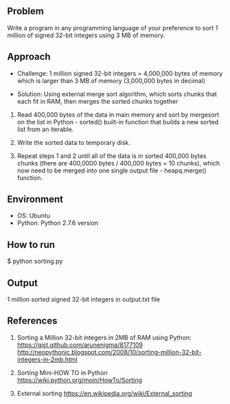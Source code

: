 ## Problem
Write a program in any programming language of your preference to sort 1
million of signed 32-bit integers using 3 MB of memory.

## Approach
* Challenge: 1 million signed 32-bit integers = 4,000,000 bytes of memory which 
is larger than 3 MB of memory (3,000,000 bytes in decimal)

* Solution: Using external merge sort algorithm, which sorts chunks 
that each fit in RAM, then merges the sorted chunks together
    
1. Read 400,000 bytes of the data in main memory and sort by mergesort 
on the list in Python - sorted() built-in function that builds a new 
sorted list from an iterable.

2. Write the sorted data to temporary disk.

3. Repeat steps 1 and 2 until all of the data is in sorted 400,000 bytes chunks 
(there are 400,0000 bytes / 400,000 bytes = 10 chunks), which now need to be 
merged into one single output file - heapq.merge() function.

## Environment
- OS: Ubuntu
- Python: Python 2.7.6 version

## How to run
$ python sorting.py

## Output
1 million sorted signed 32-bit integers in output.txt file

## References
1. Sorting a Million 32-bit integers in 2MB of RAM using Python:
https://gist.github.com/arunenigma/8177109
http://neopythonic.blogspot.com/2008/10/sorting-million-32-bit-integers-in-2mb.html

2. Sorting Mini-HOW TO in Python
https://wiki.python.org/moin/HowTo/Sorting

3. External sorting
https://en.wikipedia.org/wiki/External_sorting

